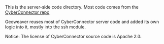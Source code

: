 
This is the server-side code directory. Most code comes from the [CyberConnector repo](https://github.com/CSISS/cc)

Geoweaver reuses most of CyberConnector server code and added its own logic into it, mostly into the ssh module. 

Notice: The license of CyberConnector source code is Apache 2.0. 
